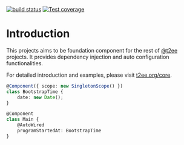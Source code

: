 [![build status][travis-image]][travis-url]
[![Test coverage][coveralls-image]][coveralls-url]
# Introduction

This projects aims to be foundation component for the rest of [@t2ee](https://github.com/t2ee) projects. It provides dependency injection and auto configuration functionalities.

For detailed introduction and examples, please visit [t2ee.org/core](http://t2ee.org/core).


```typescript
@Component({ scope: new SingletonScope() })
class BootstrapTime {
    date: new Date();
}

@Component
class Main {
    @AutoWired
    programStartedAt: BootstrapTime
}

```

[travis-image]: https://img.shields.io/travis/t2ee/core/master.svg?style=flat-square
[travis-url]: https://travis-ci.org/t2ee/core
[coveralls-image]: https://img.shields.io/coveralls/t2ee/core/master.svg?style=flat-square
[coveralls-url]: https://coveralls.io/r/t2ee/core?branch=master
